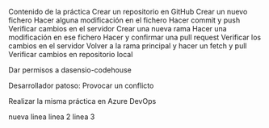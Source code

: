 Contenido de la práctica
Crear un repositorio en GitHub
Crear un nuevo fichero
Hacer alguna modificación en el fichero
Hacer commit y push
Verificar cambios en el servidor
Crear una nueva rama
Hacer una modificación en ese fichero
Hacer y confirmar una pull request
Verificar los cambios en el servidor
Volver a la rama principal y hacer un fetch y pull
Verificar cambios en repositorio local

Dar permisos a dasensio-codehouse

Desarrollador patoso: Provocar un conflicto

Realizar la misma práctica en Azure DevOps

nueva linea
linea 2
linea 3
